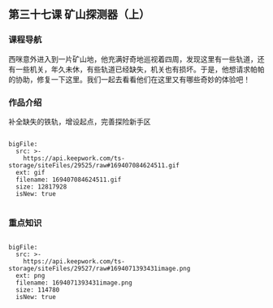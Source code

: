 
## 第三十七课 矿山探测器（上）
### 课程导航
西咪意外进入到一片矿山地，他充满好奇地巡视着四周，发现这里有一些轨道，还有一些机关，年久未休，有些轨道已经缺失，机关也有损坏。于是，他想请求帕帕的协助，修复一下这里。我们一起去看看他们在这里又有哪些奇妙的体验吧！



### 作品介绍

补全缺失的铁轨，增设起点，完善探险新手区
 
 
```@BigFile

bigFile:
  src: >-
    https://api.keepwork.com/ts-storage/siteFiles/29525/raw#169407084624511.gif
  ext: gif
  filename: 169407084624511.gif
  size: 12817928
  isNew: true
          
```
 
 
 
### 重点知识

 
```@BigFile

bigFile:
  src: >-
    https://api.keepwork.com/ts-storage/siteFiles/29527/raw#1694071393431image.png
  ext: png
  filename: 1694071393431image.png
  size: 114780
  isNew: true
          
```